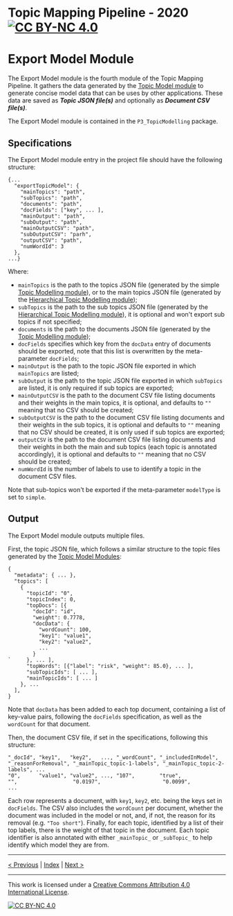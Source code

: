 # Topic Mapping Pipeline - 2020 [![CC BY-NC 4.0][cc-by-nc-shield]][cc-by-nc]
# Export Model Module

The Export Model module is the fourth module of the Topic Mapping Pipeline. It gathers the data generated by the 
[Topic Model module](ModelModule.md) to generate concise model data that can be uses by other applications. These
data are saved as ***Topic JSON file(s)*** and optionally as ***Document CSV file(s)***.

The Export Model module is contained in the `P3_TopicModelling` package.

## Specifications

The Export Model module entry in the project file should have the following structure:
```json5
{...
  "exportTopicModel": {
    "mainTopics": "path",
    "subTopics": "path",
    "documents": "path",
    "docFields": ["key", ... ],
    "mainOutput": "path",
    "subOutput": "path",
    "mainOutputCSV": "path",
    "subOutputCSV": "parh",
    "outputCSV": "path",
    "numWordId": 3
  },
...}
```
Where:
- `mainTopics` is the path to the topics JSON file (generated by the simple [Topic Modelling module](ModelModule.md)),
or to the main topics JSON file (generated by the [Hierarchical Topic Modelling module](ModelModule.md));
- `subTopics` is the path to the sub topics JSON file (generated by the
[Hierarchical Topic Modelling module](ModelModule.md)), it is optional and won't export sub topics if not 
specified;
- `documents` is the path to the documents JSON file (generated by the [Topic Modelling module](ModelModule.md));
- `docFields` specifies which key from the `docData` entry of documents should be exported, note that this list is
overwritten by the meta-parameter `docFields`;
- `mainOutput` is the path to the topic JSON file exported in which `mainTopics` are listed;
- `subOutput` is the path to the topic JSON file exported in which `subTopics` are listed, it is only required
 if sub topics are exported;
- `mainOutputCSV` is the path to the document CSV file listing documents and their weights in the main topics, it
is optional, and defaults to `""` meaning that no CSV should be created;
- `subOutputCSV` is the path to the document CSV file listing documents and their weights in the sub topics, it is
optional and defaults to `""` meaning that no CSV should be created, it is only used if sub topics are exported;
- `outputCSV` is the path to the document CSV file listing documents and their weights in both the main and sub topics
(each topic is annotated accordingly), it is optional and defaults to `""` meaning that no CSV should be created;
- `numWordId` is the number of labels to use to identify a topic in the document CSV files.

Note that sub-topics won't be exported if the meta-parameter `modelType` is set to `simple`.

## Output

The Export Model module outputs multiple files.

First, the topic JSON file, which follows a similar structure to the topic files generated by the
[Topic Model Modules](ModelModule.md):
```json5
{
  "metadata": { ... },
  "topics": [
    {
      "topicId": "0",
      "topicIndex": 0,
      "topDocs": [{
        "docId": "id", 
        "weight": 0.7778, 
        "docData": {
          "wordCount": 100,
          "key1": "value1",
          "key2": "value2",
          ...
        }
`     }, ... ],
      "topWords": [{"label": "risk", "weight": 85.0}, ... ],
      "subTopicIds": [ ... ],
      "mainTopicIds": [ ... ]
    }, ...
  ],
}
```
Note that `docData` has been added to each top document, containing a list of key-value pairs, following the 
`docFields` specification, as well as the `wordCount` for that document. 

Then, the document CSV file, if set in the specifications, following this structure:
```csv
"_docId", "key1",   "key2",   ..., "_wordCount", "_includedInModel", "_reasonForRemoval", "_mainTopic_topic-1-labels", "_mainTopic_topic-2-labels", ...
"0",      "value1", "value2", ..., "107",        "true",             "",                  "0.0197",                    "0.0099",                    ...
```
Each row represents a document, with `key1`, `key2`, etc. being the keys set in `docFields`. The CSV also includes the 
`wordCount` per document, whether the document was included in the model or not, and, if not, the reason for its 
removal (e.g. `"Too short"`). Finally, for each topic, identified by a list of their top labels, there is the weight of
that topic in the document. Each topic identifier is also annotated with either `_mainTopic_` or `_subTopic_` to help
identify which model they are from. 

---

[< Previous](ModelModule.md) | [Index](index.md) | [Next >](InferenceModule.md)

---
This work is licensed under a [Creative Commons Attribution 4.0 International
License][cc-by-nc].

[![CC BY-NC 4.0][cc-by-nc-image]][cc-by-nc]

[cc-by-nc]: http://creativecommons.org/licenses/by-nc/4.0/
[cc-by-nc-image]: https://i.creativecommons.org/l/by-nc/4.0/88x31.png
[cc-by-nc-shield]: https://img.shields.io/badge/License-CC%20BY--NC%204.0-lightgrey.svg
